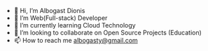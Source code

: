- 👋 Hi, I’m Albogast Dionis
- 👀 I’m Web(Full-stack) Developer
- 🌱 I’m currently learning Cloud Technology 
- 💞️ I’m looking to collaborate on Open Source Projects (Education)
- 📫 How to reach me albogasty@gmail.com

<!---
Alkiyogoma/Alkiyogoma is a ✨ special ✨ repository because its `README.md` (this file) appears on your GitHub profile.
You can click the Preview link to take a look at your changes.
--->
